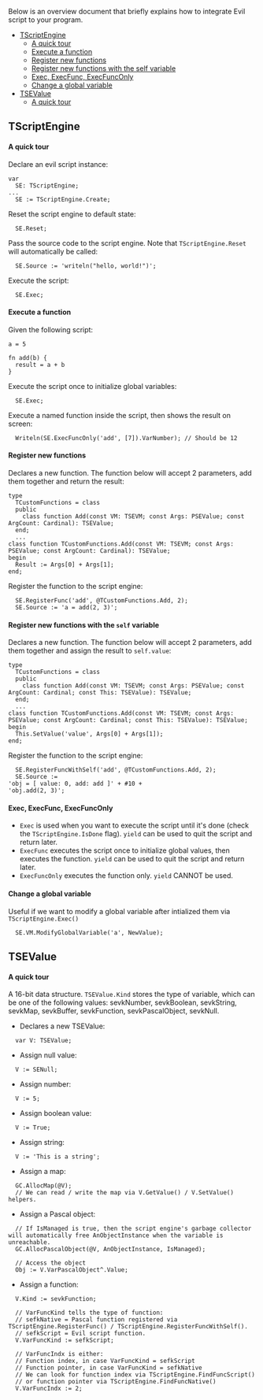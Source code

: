 Below is an overview document that briefly explains how to integrate Evil script to your program.

- [TScriptEngine](#tscriptengine)
  + [A quick tour](#a-quick-tour)
  + [Execute a function](#execute-a-function)
  + [Register new functions](#register-new-functions)
  + [Register new functions with the self variable](#register-new-functions-with-the-self-variable)
  + [Exec, ExecFunc, ExecFuncOnly](#exec-execfunc-execfunconly)
  + [Change a global variable](change-a-global-variable)
- [TSEValue](#tsevalue)
  + [A quick tour](#a-quick-tour)

## TScriptEngine

#### A quick tour
Declare an evil script instance:
```
var
  SE: TScriptEngine;
...
  SE := TScriptEngine.Create;
```
Reset the script engine to default state:
```
  SE.Reset;
```
Pass the source code to the script engine. Note that `TScriptEngine.Reset` will automatically be called:
```
  SE.Source := 'writeln("hello, world!")';
```
Execute the script:
```
  SE.Exec;
```

#### Execute a function
Given the following script:
```
a = 5

fn add(b) {
  result = a + b
}
```
Execute the script once to initialize global variables:
```
  SE.Exec;
```
Execute a named function inside the script, then shows the result on screen:
```
  Writeln(SE.ExecFuncOnly('add', [7]).VarNumber); // Should be 12
```

#### Register new functions
Declares a new function. The function below will accept 2 parameters,  add them together and return the result:
```
type
  TCustomFunctions = class
  public
    class function Add(const VM: TSEVM; const Args: PSEValue; const ArgCount: Cardinal): TSEValue;
  end;
  ...
class function TCustomFunctions.Add(const VM: TSEVM; const Args: PSEValue; const ArgCount: Cardinal): TSEValue;
begin
  Result := Args[0] + Args[1];
end;
```
Register the function to the script engine:
```
  SE.RegisterFunc('add', @TCustomFunctions.Add, 2);
  SE.Source := 'a = add(2, 3)';
```

#### Register new functions with the `self` variable
Declares a new function. The function below will accept 2 parameters,  add them together and assign the result to `self.value`:
```
type
  TCustomFunctions = class
  public
    class function Add(const VM: TSEVM; const Args: PSEValue; const ArgCount: Cardinal; const This: TSEValue): TSEValue;
  end;
  ...
class function TCustomFunctions.Add(const VM: TSEVM; const Args: PSEValue; const ArgCount: Cardinal; const This: TSEValue): TSEValue;
begin
  This.SetValue('value', Args[0] + Args[1]);
end;
```
Register the function to the script engine:
```
  SE.RegisterFuncWithSelf('add', @TCustomFunctions.Add, 2);
  SE.Source :=
'obj = [ value: 0, add: add ]' + #10 +
'obj.add(2, 3)';
```

#### Exec, ExecFunc, ExecFuncOnly
- `Exec` is used when you want to execute the script until it's done (check the `TScriptEngine.IsDone` flag). `yield` can be used to quit the script and return later.
- `ExecFunc` executes the script once to initialize global values, then executes the function. `yield` can be used to quit the script and return later.
- `ExecFuncOnly` executes the function only. `yield` CANNOT be used.

#### Change a global variable
Useful if we want to modify a global variable after intialized them via `TScriptEngine.Exec()`
```
  SE.VM.ModifyGlobalVariable('a', NewValue);
```

## TSEValue
#### A quick tour
A 16-bit data structure. `TSEValue.Kind` stores the type of variable, which can be one of the following values: sevkNumber, sevkBoolean, sevkString, sevkMap, sevkBuffer, sevkFunction, sevkPascalObject, sevkNull.

- Declares a new TSEValue:
```
  var V: TSEValue;
```
- Assign null value:
```
  V := SENull;
```
- Assign number:
```
  V := 5;
```
- Assign boolean value:
```
  V := True;
```
- Assign string:
```
  V := 'This is a string';
```
- Assign a map:
```
  GC.AllocMap(@V);
  // We can read / write the map via V.GetValue() / V.SetValue() helpers.
```
- Assign a Pascal object:
```
  // If IsManaged is true, then the script engine's garbage collector will automatically free AnObjectInstance when the variable is unreachable.
  GC.AllocPascalObject(@V, AnObjectInstance, IsManaged);

  // Access the object
  Obj := V.VarPascalObject^.Value;
```
- Assign a function:
```
  V.Kind := sevkFunction;

  // VarFuncKind tells the type of function:
  // sefkNative = Pascal function registered via TScriptEngine.RegisterFunc() / TScriptEngine.RegisterFuncWithSelf().
  // sefkScript = Evil script function.
  V.VarFuncKind := sefkScript;

  // VarFuncIndx is either:
  // Function index, in case VarFuncKind = sefkScript
  // Function pointer, in case VarFuncKind = sefkNative
  // We can look for function index via TScriptEngine.FindFuncScript()
  // or function pointer via TScriptEngine.FindFuncNative()
  V.VarFuncIndx := 2;

```
